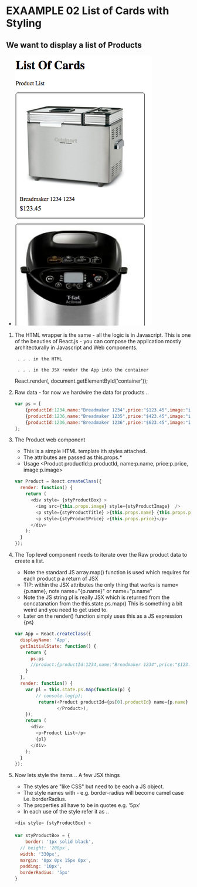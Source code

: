 # EXAAMPLE 02 List of Cards with Styling

## We want to display a list of Products 

*
	![](images/02_listcardstyled.png)


1. The HTML wrapper is the same - all the logic is in Javascript. This is one of the beauties of React.js - you can compose the application mostly architecturally in Javascript and Web components.

		. . . in the HTML
	<div id="container"></div>

		. . . in the JSX render the App into the container
	React.render(<App />, document.getElementById('container'));



2. Raw data - for now we hardwire the data for products ..

	```javascript
	var ps = [
		{productId:1234,name:"Breadmaker 1234",price:"$123.45",image:"images/breadmaker1.jpg"},
		{productId:1236,name:"Breadmaker 1235",price:"$423.45",image:"images/breadmaker2.jpg"},
		{productId:1236,name:"Breadmaker 1236",price:"$623.45",image:"images/breadmaker3.jpg"}
	];
	```


3. The Product web component 
	- This is a simple HTML template ith styles attached. 
	- The attributes are passed as this.props.*
	- Usage <Product productId:p.productId, name:p.name, price:p.price, image:p.image></Product>

	```javascript
	var Product = React.createClass({
	  render: function() {
	    return (
	      <div style= {styProductBox} >
	        <img src={this.props.image} style={styProductImage}  />
	        <p style={styProductTitle} >{this.props.name} {this.props.productId}</p>
	        <p style={styProductPrice} >{this.props.price}</p>
	      </div>
	    );
	  }
	});
	```



4. The Top level component needs to iterate over the Raw product data to create a list.
	- Note the standard JS array.map() function is used which requires for each product p a return of JSX
	- TIP: within the JSX attributes the only thing that works is name={p.name}, note name="{p.name}" or name="p.name"
	- Note the JS string pl is really JSX which is returned from the concatanation from the this.state.ps.map()
	       This is something a bit weird and you need to get used to.
	- Later on the render() function simply uses this as a JS expression {ps}

	```javascript
	var App = React.createClass({
	  displayName: 'App',
	  getInitialState: function() {
	    return {
	      ps:ps
	      //product:{productId:1234,name:"Breadmaker 1234",price:"$123.45",image:""}
	    }
	  },
	  render: function() {
		var pl = this.state.ps.map(function(p) {
			// console.log(p);
	    	 return(<Product productId={ps[0].productId} name={p.name} price={p.price} image={p.image} >
	    	 	    </Product>);
		});
	    return (
	      <div>
	      	<p>Product List</p>
	      	{pl}
	      </div>
	    );
	  }
	});
	```



5. Now lets style the items .. A few JSX things
	- The styles are "like CSS" but need to be each a JS object.
	- The style names with - e.g. border-radius will become camel case i.e. borderRadius.
	- The properties all have to be in quotes e.g. '5px'
	- In each use of the style refer it as ..

	```javascript
	<div style= {styProductBox} >

	var styProductBox = {
		border: '1px solid black',
	  // height: '200px',
	  width: '330px',
	  margin: '0px 0px 15px 0px',
	  padding: '10px',
	  borderRadius: '5px'
	}
	```



